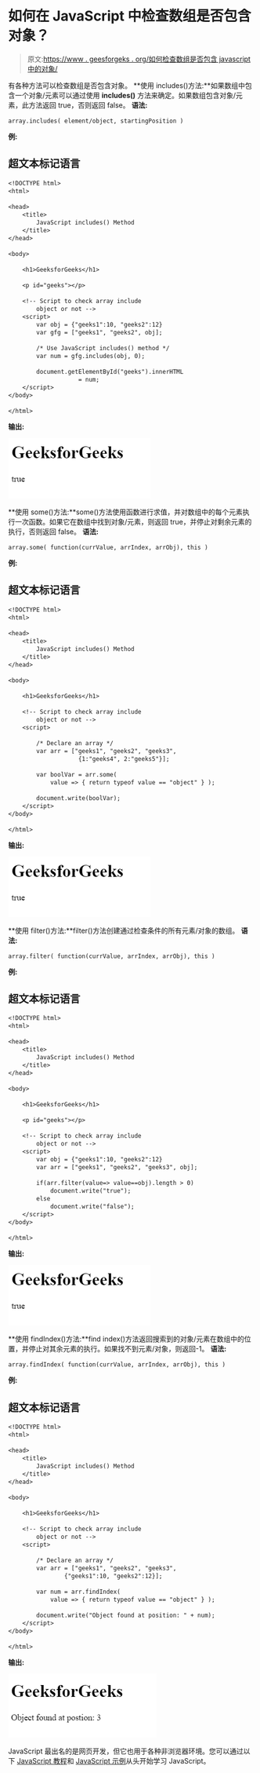 # 如何在 JavaScript 中检查数组是否包含对象？

> 原文:[https://www . geesforgeks . org/如何检查数组是否包含 javascript 中的对象/](https://www.geeksforgeeks.org/how-to-check-if-an-array-includes-an-object-in-javascript/)

有各种方法可以检查数组是否包含对象。
**使用 includes()方法:**如果数组中包含一个对象/元素可以通过使用 **includes()** 方法来确定。如果数组包含对象/元素，此方法返回 true，否则返回 false。
**语法:**

```
array.includes( element/object, startingPosition )
```

**例:**

## 超文本标记语言

```
<!DOCTYPE html>
<html>

<head>
    <title>
        JavaScript includes() Method
    </title>
</head>

<body>

    <h1>GeeksforGeeks</h1>

    <p id="geeks"></p>

    <!-- Script to check array include
        object or not -->
    <script>
        var obj = {"geeks1":10, "geeks2":12}
        var gfg = ["geeks1", "geeks2", obj];

        /* Use JavaScript includes() method */
        var num = gfg.includes(obj, 0);

        document.getElementById("geeks").innerHTML
                    = num;
    </script>
</body>

</html>        
```

**输出:**

![](img/b24ad35920f2c01153a3cfeb451d18ac.png)

**使用 some()方法:**some()方法使用函数进行求值，并对数组中的每个元素执行一次函数。如果它在数组中找到对象/元素，则返回 true，并停止对剩余元素的执行，否则返回 false。
**语法:**

```
array.some( function(currValue, arrIndex, arrObj), this )
```

**例:**

## 超文本标记语言

```
<!DOCTYPE html>
<html>

<head>
    <title>
        JavaScript includes() Method
    </title>
</head>

<body>

    <h1>GeeksforGeeks</h1>

    <!-- Script to check array include
        object or not -->
    <script>

        /* Declare an array */
        var arr = ["geeks1", "geeks2", "geeks3",
                    {1:"geeks4", 2:"geeks5"}];

        var boolVar = arr.some( 
            value => { return typeof value == "object" } );

        document.write(boolVar);
    </script>
</body>

</html>                    
```

**输出:**

![](img/b24ad35920f2c01153a3cfeb451d18ac.png)

**使用 filter()方法:**filter()方法创建通过检查条件的所有元素/对象的数组。
**语法:**

```
array.filter( function(currValue, arrIndex, arrObj), this )
```

**例:**

## 超文本标记语言

```
<!DOCTYPE html>
<html>

<head>
    <title>
        JavaScript includes() Method
    </title>
</head>

<body>

    <h1>GeeksforGeeks</h1>

    <p id="geeks"></p>

    <!-- Script to check array include
        object or not -->
    <script>
        var obj = {"geeks1":10, "geeks2":12}
        var arr = ["geeks1", "geeks2", "geeks3", obj];

        if(arr.filter(value=> value==obj).length > 0)
            document.write("true");
        else
            document.write("false");
    </script>
</body>

</html>                    
```

**输出:**

![](img/b24ad35920f2c01153a3cfeb451d18ac.png)

**使用 findIndex()方法:**find index()方法返回搜索到的对象/元素在数组中的位置，并停止对其余元素的执行。如果找不到元素/对象，则返回-1。
**语法:**

```
array.findIndex( function(currValue, arrIndex, arrObj), this )
```

**例:**

## 超文本标记语言

```
<!DOCTYPE html>
<html>

<head>
    <title>
        JavaScript includes() Method
    </title>
</head>

<body>

    <h1>GeeksforGeeks</h1>

    <!-- Script to check array include
        object or not -->
    <script>

        /* Declare an array */
        var arr = ["geeks1", "geeks2", "geeks3",
                {"geeks1":10, "geeks2":12}];

        var num = arr.findIndex( 
            value => { return typeof value == "object" } );

        document.write("Object found at position: " + num);
    </script>
</body>

</html>                    
```

**输出:**

![](img/e156e1f60dc14325308df108c4d29adc.png)

JavaScript 最出名的是网页开发，但它也用于各种非浏览器环境。您可以通过以下 [JavaScript 教程](https://www.geeksforgeeks.org/javascript-tutorial/)和 [JavaScript 示例](https://www.geeksforgeeks.org/javascript-examples/)从头开始学习 JavaScript。
